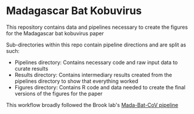 # Madagascar Bat Kobuvirus

This repository contains data and pipelines necessary to create the figures for the Madagascar bat kobuvirus paper

Sub-directories within this repo contain pipeline directions and are split as such:

- Pipelines directory: Contains necessary code and raw input data to curate results
- Results directory: Contains intermediary results created from the pipelines directory to show that everything worked
- Figures directory: Contains R code and data needed to create the final versions of the figures for the paper 

This workflow broadly followed the Brook lab's [Mada-Bat-CoV pipeline](https://github.com/brooklabteam/Mada-Bat-CoV)

